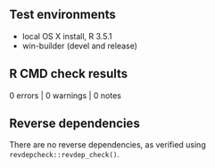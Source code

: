 ## Test environments
* local OS X install, R 3.5.1
* win-builder (devel and release)

## R CMD check results

0 errors | 0 warnings | 0 notes

## Reverse dependencies

There are no reverse dependencies, as verified using ``revdepcheck::revdep_check()``.

